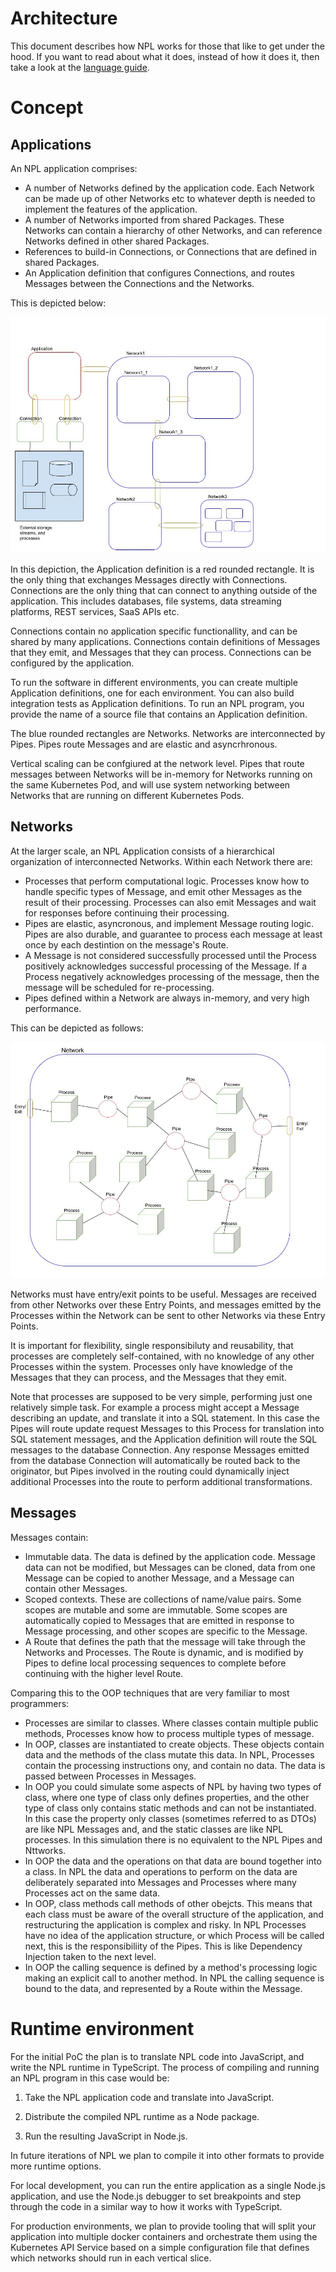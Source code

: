 # Architecture

This document describes how NPL works for those that like to get under the hood. If you want to read about what it does, instead of how it does it, then take a look at the [language guide](LANGUAGE.md).

# Concept

## Applications

An NPL application comprises:
- A number of Networks defined by the application code. Each Network can be made up of other Networks etc to whatever depth is needed to implement the features of the application.
- A number of Networks imported from shared Packages. These Networks can contain a hierarchy of other Networks, and can reference Networks defined in other shared Packages.
- References to build-in Connections, or Connections that are defined in shared Packages.
- An Application definition that configures Connections, and routes Messages between the Connections and the Networks.

This is depicted below:

![Networks](conceptual-application.jpg "Application Concept")

In this depiction, the Application definition is a red rounded rectangle. It is the only thing that exchanges Messages directly with Connections. Connections are the only thing that can connect to anything outside of the application. This includes databases, file systems, data streaming platforms, REST services, SaaS APIs etc.

Connections contain no application specific functionallity, and can be shared by many applications. Connections contain definitions of Messages that they emit, and Messages that they can process. Connections can be configured by the application.

To run the software in different environments, you can create multiple Application definitions, one for each environment. You can also build integration tests as Application definitions. To run an NPL program, you provide the name of a source file that contains an Application definition.

The blue rounded rectangles are Networks. Networks are interconnected by Pipes. Pipes route Messages and are elastic and asyncrhronous.

Vertical scaling can be confgiured at the network level. Pipes that route messages between Networks will be in-memory for Networks running on the same Kubernetes Pod, and will use system networking between Networks that are running on different Kubernetes Pods.

## Networks

At the larger scale, an NPL Application consists of a hierarchical organization of interconnected Networks. Within each Network there are:

- Processes that perform computational logic. Processes know how to handle specific types of Message, and emit other Messages as the result of their processing. Processes can also emit Messages and wait for responses before continuing their processing.
- Pipes are elastic, asyncronous, and implement Message routing logic. Pipes are also durable, and guarantee to process each message at least once by each destintion on the message's Route.
- A Message is not considered successfully processed until the Process positively acknowledges successful processing of the Message. If a Process negatively acknowledges processing of the message, then the message will be scheduled for re-processing.
- Pipes defined within a Network are always in-memory, and very high performance.

This can be depicted as follows:

![Networks](conceptual-network.jpg "Application Concept")

Networks must have entry/exit points to be useful. Messages are received from other Networks over these Entry Points, and messages emitted by the Processes within the Network can be sent to other Networks via these Entry Points.

It is important for flexibility, single responsibiluty and reusability, that processes are completely self-contained, with no knowledge of any other Processes within the system. Processes only have knowledge of the Messages that they can process, and the Messages that they emit.

Note that processes are supposed to be very simple, performing just one relatively simple task. For example a process might accept a Message describing an update, and translate it into a SQL statement. In this case the Pipes will route update request Messages to this Process for translation into SQL statement messages, and the Application definition will route the SQL messages to the database Connection. Any response Messages emitted from the database Connection will automatically be routed back to the originator, but Pipes involved in the routing could dynamically inject additional Processes into the route to perform additional transformations.

## Messages

Messages contain:
- Immutable data. The data is defined by the application code. Message data can not be modified, but Messages can be cloned, data from one Message can be copied to another Message, and a Message can contain other Messages.
- Scoped contexts. These are collections of name/value pairs. Some scopes are mutable and some are immutable. Some scopes are automatically copied to Messages that are emitted in response to Message processing, and other scopes are specific to the Message.
- A Route that defines the path that the message will take through the Networks and Processes. The Route is dynamic, and is modified by Pipes to define local processing sequences to complete before continuing with the higher level Route.

Comparing this to the OOP techniques that are very familiar to most programmers:
- Processes are similar to classes. Where classes contain multiple public methods, Processes know how to process multiple types of message.
- In OOP, classes are instantiated to create objects. These objects contain data and the methods of the class mutate this data. In NPL, Processes contain the processing instructions ony, and contain no data. The data is passed between Processes in Messages.
- In OOP you could simulate some aspects of NPL by having two types of class, where one type of class only defines properties, and the other type of class only contains static methods and can not be instantiated. In this case the property only classes (sometimes referred to as DTOs) are like NPL Messages and, and the static classes are like NPL processes. In this simulation there is no equivalent to the NPL Pipes and Nttworks.
- In OOP the data and the operations on that data are bound together into a class. In NPL the data and operations to perform on the data are deliberately separated into Messages and Processes where many Processes act on the same data.
- In OOP, class methods call methods of other obejcts. This means that each class must be aware of the overall structure of the application, and restructuring the application is complex and risky. In NPL Processes have no idea of the application structure, or which Process will be called next, this is the responsibiliity of the Pipes. This is like Dependency Injection taken to the next level.
- In OOP the calling sequence is defined by a method's processing logic making an explicit call to another method. In NPL the calling sequence is bound to the data, and represented by a Route within the Message.

# Runtime environment

For the initial PoC the plan is to translate NPL code into JavaScript, and write the NPL runtime in TypeScript. The process of compiling and running an NPL program in this case would be:
 
 1. Take the NPL application code and translate into JavaScript.

 1. Distribute the compiled NPL runtime as a Node package.

 1. Run the resulting JavaScript in Node.js.

 In future iterations of NPL we plan to compile it into other formats to provide more runtime options.

 For local development, you can run the entire application as a single Node.js application, and use the Node.js debugger to set breakpoints and step through the code in a similar way to how it works with TypeScript.

 For production environments, we plan to provide tooling that will split your application into multiple docker containers and orchestrate them using the Kubernetes API Service based on a simple configuration file that defines which networks should run in each vertical slice.
